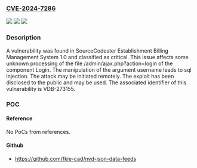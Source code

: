 ### [CVE-2024-7286](https://cve.mitre.org/cgi-bin/cvename.cgi?name=CVE-2024-7286)
![](https://img.shields.io/static/v1?label=Product&message=Establishment%20Billing%20Management%20System&color=blue)
![](https://img.shields.io/static/v1?label=Version&message=%3D%201.0%20&color=brighgreen)
![](https://img.shields.io/static/v1?label=Vulnerability&message=CWE-89%20SQL%20Injection&color=brighgreen)

### Description

A vulnerability was found in SourceCodester Establishment Billing Management System 1.0 and classified as critical. This issue affects some unknown processing of the file /admin/ajax.php?action=login of the component Login. The manipulation of the argument username leads to sql injection. The attack may be initiated remotely. The exploit has been disclosed to the public and may be used. The associated identifier of this vulnerability is VDB-273155.

### POC

#### Reference
No PoCs from references.

#### Github
- https://github.com/fkie-cad/nvd-json-data-feeds

